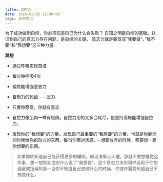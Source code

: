 ```yaml
---
title: 自控力
date: 2016-06-05 21:09:09
tags: 读书笔记
---
```

为了成功做到自控，你必须知道自己为什么会失败？
自知之明是自控的基础。认识到自己的意志力存在问题，是自控的关键。
意志力就是要驾驭”我要做“，”我不要“和”我想要“这三种力量。
<!--more-->

**冥想**
- 通过呼吸实现自控
- 每分钟呼吸4次
- 锻炼能增强意志力
- 自制力的死敌——压力

- 只要你愿意，你就有意志
- 自控力像肌肉一样有极限。自控力用的太多会耗尽，但坚持锻炼能增强自控力。
- 发现你的”我想要“的力量。发现自己最重要的”我想要“的力量，也就是你脆弱的时候给你的动力的东西。每当你面对诱惑，- 想要放弃的时候，都要想一想你想要的东西。

> 如果你明知道自己能获得更多的睡眠，却没法早点入睡，那就不要想睡觉这件事，想一想你到底对什么说了“我想要”。这个意志力法则同样适用于你想逃避或拖延的事--当你不知道自己想做什么的时候，你或许需要知道自己不想做什么。
